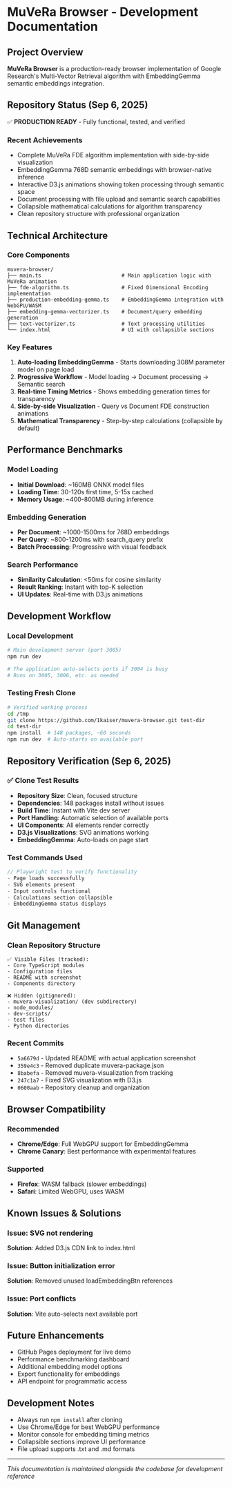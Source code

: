# MuVeRa Browser - Development Documentation

## Project Overview
**MuVeRa Browser** is a production-ready browser implementation of Google Research's Multi-Vector Retrieval algorithm with EmbeddingGemma semantic embeddings integration.

## Repository Status (Sep 6, 2025)
✅ **PRODUCTION READY** - Fully functional, tested, and verified

### Recent Achievements
- Complete MuVeRa FDE algorithm implementation with side-by-side visualization
- EmbeddingGemma 768D semantic embeddings with browser-native inference
- Interactive D3.js animations showing token processing through semantic space
- Document processing with file upload and semantic search capabilities
- Collapsible mathematical calculations for algorithm transparency
- Clean repository structure with professional organization

## Technical Architecture

### Core Components
```
muvera-browser/
├── main.ts                          # Main application logic with MuVeRa animation
├── fde-algorithm.ts                 # Fixed Dimensional Encoding implementation
├── production-embedding-gemma.ts    # EmbeddingGemma integration with WebGPU/WASM
├── embedding-gemma-vectorizer.ts    # Document/query embedding generation
├── text-vectorizer.ts               # Text processing utilities
└── index.html                       # UI with collapsible sections
```

### Key Features
1. **Auto-loading EmbeddingGemma** - Starts downloading 308M parameter model on page load
2. **Progressive Workflow** - Model loading → Document processing → Semantic search
3. **Real-time Timing Metrics** - Shows embedding generation times for transparency
4. **Side-by-side Visualization** - Query vs Document FDE construction animations
5. **Mathematical Transparency** - Step-by-step calculations (collapsible by default)

## Performance Benchmarks

### Model Loading
- **Initial Download**: ~160MB ONNX model files
- **Loading Time**: 30-120s first time, 5-15s cached
- **Memory Usage**: ~400-800MB during inference

### Embedding Generation
- **Per Document**: ~1000-1500ms for 768D embeddings
- **Per Query**: ~800-1200ms with search_query prefix
- **Batch Processing**: Progressive with visual feedback

### Search Performance
- **Similarity Calculation**: <50ms for cosine similarity
- **Result Ranking**: Instant with top-K selection
- **UI Updates**: Real-time with D3.js animations

## Development Workflow

### Local Development
```bash
# Main development server (port 3005)
npm run dev

# The application auto-selects ports if 3004 is busy
# Runs on 3005, 3006, etc. as needed
```

### Testing Fresh Clone
```bash
# Verified working process
cd /tmp
git clone https://github.com/1kaiser/muvera-browser.git test-dir
cd test-dir
npm install  # 148 packages, ~60 seconds
npm run dev  # Auto-starts on available port
```

## Repository Verification (Sep 6, 2025)

### ✅ Clone Test Results
- **Repository Size**: Clean, focused structure
- **Dependencies**: 148 packages install without issues
- **Build Time**: Instant with Vite dev server
- **Port Handling**: Automatic selection of available ports
- **UI Components**: All elements render correctly
- **D3.js Visualizations**: SVG animations working
- **EmbeddingGemma**: Auto-loads on page start

### Test Commands Used
```javascript
// Playwright test to verify functionality
- Page loads successfully
- SVG elements present
- Input controls functional
- Calculations section collapsible
- EmbeddingGemma status displays
```

## Git Management

### Clean Repository Structure
```
✅ Visible Files (tracked):
- Core TypeScript modules
- Configuration files
- README with screenshot
- Components directory

❌ Hidden (gitignored):
- muvera-visualization/ (dev subdirectory)
- node_modules/
- dev-scripts/
- test files
- Python directories
```

### Recent Commits
- `5a6679d` - Updated README with actual application screenshot
- `359e4c3` - Removed duplicate muvera-package.json
- `8babefa` - Removed muvera-visualization from tracking
- `247c1a7` - Fixed SVG visualization with D3.js
- `0600aab` - Repository cleanup and organization

## Browser Compatibility

### Recommended
- **Chrome/Edge**: Full WebGPU support for EmbeddingGemma
- **Chrome Canary**: Best performance with experimental features

### Supported
- **Firefox**: WASM fallback (slower embeddings)
- **Safari**: Limited WebGPU, uses WASM

## Known Issues & Solutions

### Issue: SVG not rendering
**Solution**: Added D3.js CDN link to index.html

### Issue: Button initialization error
**Solution**: Removed unused loadEmbeddingBtn references

### Issue: Port conflicts
**Solution**: Vite auto-selects next available port

## Future Enhancements
- GitHub Pages deployment for live demo
- Performance benchmarking dashboard
- Additional embedding model options
- Export functionality for embeddings
- API endpoint for programmatic access

## Development Notes
- Always run `npm install` after cloning
- Use Chrome/Edge for best WebGPU performance
- Monitor console for embedding timing metrics
- Collapsible sections improve UI performance
- File upload supports .txt and .md formats

---
*This documentation is maintained alongside the codebase for development reference*